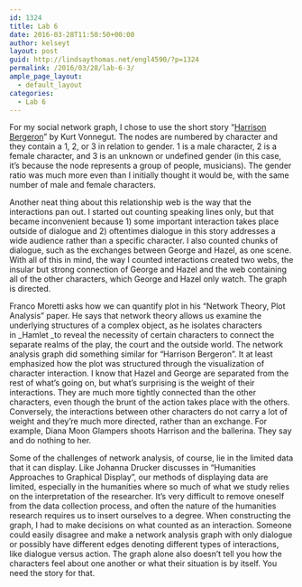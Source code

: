 ```yaml
---
id: 1324
title: Lab 6
date: 2016-03-28T11:50:50+00:00
author: kelseyt
layout: post
guid: http://lindsaythomas.net/engl4590/?p=1324
permalink: /2016/03/28/lab-6-3/
ample_page_layout:
  - default_layout
categories:
  - Lab 6
---
```

For my social network graph, I chose to use the short story &#8220;[Harrison Bergeron](http://www.tnellen.com/cybereng/harrison.html)&#8221; by Kurt Vonnegut. The nodes are numbered by character and they contain a 1, 2, or 3 in relation to gender. 1 is a male character, 2 is a female character, and 3 is an unknown or undefined gender (in this case, it&#8217;s because the node represents a group of people, musicians). The gender ratio was much more even than I initially thought it would be, with the same number of male and female characters.

Another neat thing about this relationship web is the way that the interactions pan out. I started out counting speaking lines only, but that became inconvenient because 1) some important interaction takes place outside of dialogue and 2) oftentimes dialogue in this story addresses a wide audience rather than a specific character. I also counted chunks of dialogue, such as the exchanges between George and Hazel, as one scene. With all of this in mind, the way I counted interactions created two webs, the insular but strong connection of George and Hazel and the web containing all of the other characters, which George and Hazel only watch. The graph is directed.

Franco Moretti asks how we can quantify plot in his &#8220;Network Theory, Plot Analysis&#8221; paper. He says that network theory allows us examine the underlying structures of a complex object, as he isolates characters in _Hamlet _to reveal the necessity of certain characters to connect the separate realms of the play, the court and the outside world. The network analysis graph did something similar for &#8220;Harrison Bergeron&#8221;. It at least emphasized how the plot was structured through the visualization of character interaction. I know that Hazel and George are separated from the rest of what&#8217;s going on, but what&#8217;s surprising is the weight of their interactions. They are much more tightly connected than the other characters, even though the brunt of the action takes place with the others. Conversely, the interactions between other characters do not carry a lot of weight and they&#8217;re much more directed, rather than an exchange. For example, Diana Moon Glampers shoots Harrison and the ballerina. They say and do nothing to her.

Some of the challenges of network analysis, of course, lie in the limited data that it can display. Like Johanna Drucker discusses in &#8220;Humanities Approaches to Graphical Display&#8221;, our methods of displaying data are limited, especially in the humanities where so much of what we study relies on the interpretation of the researcher. It&#8217;s very difficult to remove oneself from the data collection process, and often the nature of the humanities research requires us to insert ourselves to a degree. When constructing the graph, I had to make decisions on what counted as an interaction. Someone could easily disagree and make a network analysis graph with only dialogue or possibly have different edges denoting different types of interactions, like dialogue versus action. The graph alone also doesn&#8217;t tell you how the characters feel about one another or what their situation is by itself. You need the story for that.